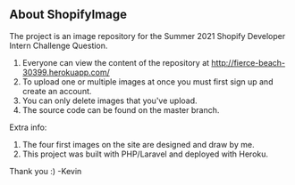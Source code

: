## About ShopifyImage

The project is an image repository for the Summer 2021 Shopify Developer Intern Challenge Question. 

1. Everyone can view the content of the repository at http://fierce-beach-30399.herokuapp.com/
2. To upload one or multiple images at once you must first sign up and create an account.
3. You can only delete images that you've upload.
4. The source code can be found on the master branch.

Extra info: 
1. The four first images on the site are designed and draw by me.
2. This project was built with PHP/Laravel and deployed with Heroku. 

Thank you :)
-Kevin
